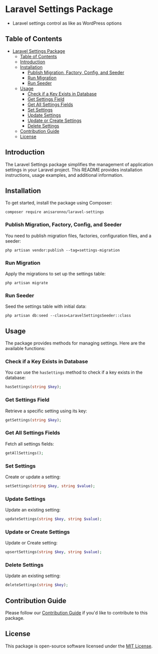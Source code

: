 # Laravel Settings Package
- Laravel settings control as like as WordPress options

## Table of Contents
- [Laravel Settings Package](#laravel-settings-package)
  - [Table of Contents](#table-of-contents)
  - [Introduction](#introduction)
  - [Installation](#installation)
    - [Publish Migration, Factory, Config, and Seeder](#publish-migration-factory-config-and-seeder)
    - [Run Migration](#run-migration)
    - [Run Seeder](#run-seeder)
  - [Usage](#usage)
    - [Check if a Key Exists in Database](#check-if-a-key-exists-in-database)
    - [Get Settings Field](#get-settings-field)
    - [Get All Settings Fields](#get-all-settings-fields)
    - [Set Settings](#set-settings)
    - [Update Settings](#update-settings)
    - [Update or Create Settings](#update-or-create-settings)
    - [Delete Settings](#delete-settings)
  - [Contribution Guide](#contribution-guide)
  - [License](#license)

## Introduction
The Laravel Settings package simplifies the management of application settings in your Laravel project. This README provides installation instructions, usage examples, and additional information.

## Installation
To get started, install the package using Composer:

```shell
composer require anisaronno/laravel-settings
```

### Publish Migration, Factory, Config, and Seeder
You need to publish migration files, factories, configuration files, and a seeder:

```shell
php artisan vendor:publish --tag=settings-migration
```

### Run Migration
Apply the migrations to set up the settings table:

```shell
php artisan migrate
```

### Run Seeder
Seed the settings table with initial data:

```shell
php artisan db:seed --class=LaravelSettingsSeeder::class
```

## Usage
The package provides methods for managing settings. Here are the available functions:

### Check if a Key Exists in Database
You can use the `hasSettings` method to check if a key exists in the database:

```php
hasSettings(string $key);
```

### Get Settings Field
Retrieve a specific setting using its key:

```php
getSettings(string $key);
```

### Get All Settings Fields
Fetch all settings fields:

```php
getAllSettings();
```

### Set Settings
Create or update a setting:

```php
setSettings(string $key, string $value);
```

### Update Settings
Update an existing setting:

```php
updateSettings(string $key, string $value);
```

### Update or Create Settings
Update or Create setting:

```php
upsertSettings(string $key, string $value);
```

### Delete Settings
Update an existing setting:

```php
deleteSettings(string $key);
```

## Contribution Guide
Please follow our [Contribution Guide](https://github.com/anisAronno/multipurpose-admin-panel-boilerplate/blob/develop/CONTRIBUTING.md) if you'd like to contribute to this package.

## License
This package is open-source software licensed under the [MIT License](https://opensource.org/licenses/MIT).
